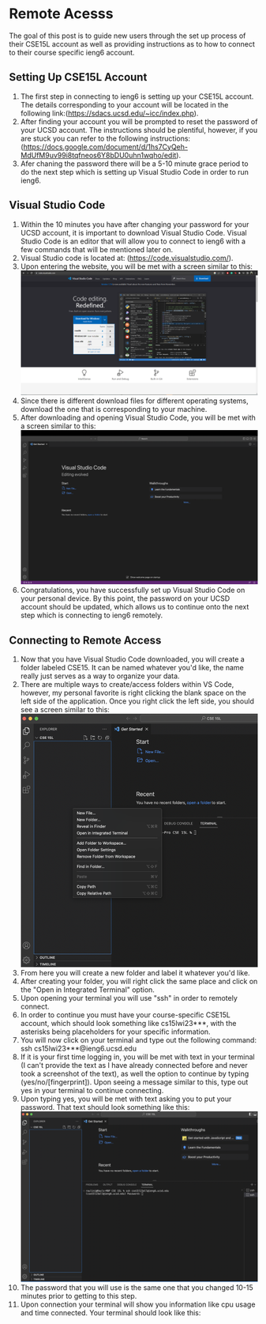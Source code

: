 # Remote Acesss
The goal of this post is to guide new users through the set up process of their CSE15L account as well as providing instructions as to how to connect to their course specific ieng6 account.
## Setting Up CSE15L Account
1. The first step in connecting to ieng6 is setting up your CSE15L account. The details corresponding to your account will be located in the following link:(https://sdacs.ucsd.edu/~icc/index.php).
2. After finding your account you will be prompted to reset the password of your UCSD account. The instructions should be plentiful, however, if you are stuck you can refer to the following instructions: (https://docs.google.com/document/d/1hs7CyQeh-MdUfM9uv99i8tqfneos6Y8bDU0uhn1wqho/edit).
3. Afer chaning the password there will be a 5-10 minute grace period to do the next step which is setting up Visual Studio Code in order to run ieng6.
## Visual Studio Code
1. Within the 10 minutes you have after changing your password for your UCSD account, it is important to download Visual Studio Code. Visual Studio Code is an editor that will allow you to connect to ieng6 with a few commands that will be mentioned later on. 
2. Visual Studio code is located at: (https://code.visualstudio.com/).
3. Upon entering the website, you will be met with a screen similar to this:
![Image](vss.jpg) 
4. Since there is different download files for different operating systems, download the one that is corresponding to your machine.
5. After downloading and opening Visual Studio Code, you will be met with a screen similar to this: 
![Image](vss2.jpg)
6. Congratulations, you have successfully set up Visual Studio Code on your personal device. By this point, the password on your UCSD account should be updated, which allows us to continue onto the next step which is connecting to ieng6 remotely.
## Connecting to Remote Access
1. Now that you have Visual Studio Code downloaded, you will create a folder labeled CSE15. It can be named whatever you'd like, the name really just serves as a way to organize your data.
2. There are multiple ways to create/access folders within VS Code, however, my personal favorite is right clicking the blank space on the left side of the application. Once you right click the left side, you should see a screen similar to this:
![Image](vss3.jpg)
3. From here you will create a new folder and label it whatever you'd like. 
4. After creating your folder, you will right click the same place and click on the "Open in Integrated Terminal" option. 
5. Upon opening your terminal you will use "ssh" in order to remotely connect.
6. In order to continue you must have your course-specific CSE15L account, which should look something like cs15lwi23***, with the asterisks being placeholders for your specific information.
7. You will now click on your terminal and type out the following command: ssh cs15lwi23***@ieng6.ucsd.edu
8. If it is your first time logging in, you will be met with text in your terminal (I can't provide the text as I have already connected before and never took a screenshot of the text), as well the option to continue by typing (yes/no/[fingerprint]). Upon seeing a message similar to this, type out yes in your terminal to continue connecting.
9. Upon typing yes, you will be met with text asking you to put your password. That text should look something like this: 
![Image](vss4.jpg)
10. The password that you will use is the same one that you changed 10-15 minutes prior to getting to this step.
11. Upon connection your terminal will show you information like cpu usage and time connected. Your terminal should look like this: 
